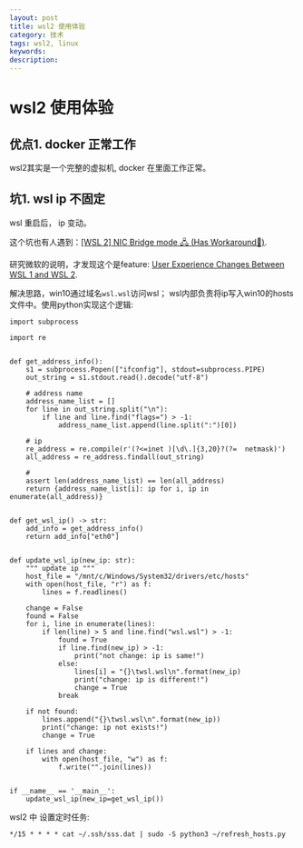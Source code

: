 ```yaml
---
layout: post
title: wsl2 使用体验
category: 技术
tags: wsl2, linux
keywords: 
description: 
---
```


# wsl2 使用体验

## 优点1. docker 正常工作

wsl2其实是一个完整的虚拟机, docker 在里面工作正常。


## 坑1. wsl ip 不固定

wsl 重启后， ip 变动。

这个坑也有人遇到：[[WSL 2] NIC Bridge mode 🖧 (Has Workaround🔨)](https://github.com/microsoft/WSL/issues/4150).

研究微软的说明，才发现这个是feature: [User Experience Changes Between WSL 1 and WSL 2](https://docs.microsoft.com/en-us/windows/wsl/wsl2-ux-changes).

解决思路，win10通过域名`wsl.wsl`访问wsl； wsl内部负责将ip写入win10的hosts文件中。使用python实现这个逻辑:

```
import subprocess

import re


def get_address_info():
    s1 = subprocess.Popen(["ifconfig"], stdout=subprocess.PIPE)
    out_string = s1.stdout.read().decode("utf-8")

    # address name
    address_name_list = []
    for line in out_string.split("\n"):
        if line and line.find("flags=") > -1:
            address_name_list.append(line.split(":")[0])

    # ip
    re_address = re.compile(r'(?<=inet )[\d\.]{3,20}?(?=  netmask)')
    all_address = re_address.findall(out_string)

    #
    assert len(address_name_list) == len(all_address)
    return {address_name_list[i]: ip for i, ip in enumerate(all_address)}


def get_wsl_ip() -> str:
    add_info = get_address_info()
    return add_info["eth0"]


def update_wsl_ip(new_ip: str):
    """ update ip """
    host_file = "/mnt/c/Windows/System32/drivers/etc/hosts"
    with open(host_file, "r") as f:
        lines = f.readlines()

    change = False
    found = False
    for i, line in enumerate(lines):
        if len(line) > 5 and line.find("wsl.wsl") > -1:
            found = True
            if line.find(new_ip) > -1:
                print("not change: ip is same!")
            else:
                lines[i] = "{}\twsl.wsl\n".format(new_ip)
                print("change: ip is different!")
                change = True
            break

    if not found:
        lines.append("{}\twsl.wsl\n".format(new_ip))
        print("change: ip not exists!")
        change = True

    if lines and change:
        with open(host_file, "w") as f:
            f.write("".join(lines))


if __name__ == '__main__':
    update_wsl_ip(new_ip=get_wsl_ip())
```

wsl2 中 设置定时任务:

```
*/15 * * * * cat ~/.ssh/sss.dat | sudo -S python3 ~/refresh_hosts.py
```
